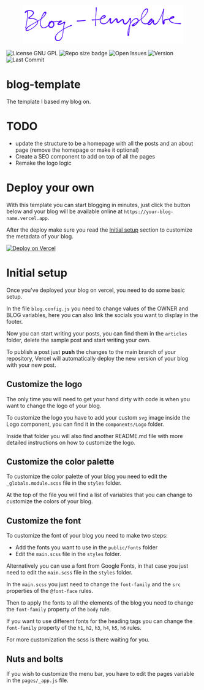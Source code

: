 <p align="center">  
  <a href="#" style="margin: 10px">
    <img width="auto" height="100px" src="logo.png" />
  </a>
</p>

![License GNU GPL](https://img.shields.io/github/license/andreaiaia/blog-template)
![Repo size badge](https://img.shields.io/github/repo-size/andreaiaia/blog-template)
![Open Issues](https://img.shields.io/github/issues/andreaiaia/blog-template)
![Version](https://img.shields.io/github/package-json/v/andreaiaia/blog-template)
![Last Commit](https://img.shields.io/github/last-commit/andreaiaia/blog-template)

# blog-template

The template I based my blog on.

# TODO

- update the structure to be a homepage with all the posts and an about page (remove the homepage or make it optional)
- Create a SEO component to add on top of all the pages
- Remake the logo logic

# Deploy your own

With this template you can start blogging in minutes, just click the button below and your blog will be available online at `https://your-blog-name.vercel.app`.

After the deploy make sure you read the [Initial setup](#initial-setup) section to customize the metadata of your blog.

[![Deploy on Vercel](https://vercel.com/button)](https://vercel.com/new/clone?s=https%3A%2F%2Fgithub.com%2Fandreaiaia%2Fblog-template&showOptionalTeamCreation=false)

# Initial setup

Once you've deployed your blog on vercel, you need to do some basic setup.

In the file `blog.config.js` you need to change values of the OWNER and BLOG variables, here you can also link the socials you want to display in the footer.

Now you can start writing your posts, you can find them in the `articles` folder, delete the sample post and start writing your own.

To publish a post just **push** the changes to the main branch of your repository, Vercel will automatically deploy the new version of your blog with your new post.

## Customize the logo

The only time you will need to get your hand dirty with code is when you want to change the logo of your blog.

To customize the logo you have to add your custom `svg` image inside the Logo component, you can find it in the `components/Logo` folder.

Inside that folder you will also find another README.md file with more detailed instructions on how to customize the logo.

## Customize the color palette

To customize the color palette of your blog you need to edit the `_globals.module.scss` file in the `styles` folder.

At the top of the file you will find a list of variables that you can change to customize the colors of your blog.

## Customize the font

To customize the font of your blog you need to make two steps:

- Add the fonts you want to use in the `public/fonts` folder
- Edit the `main.scss` file in the `styles` folder.

Alternatively you can use a font from Google Fonts, in that case you just need to edit the `main.scss` file in the `styles` folder.

In the `main.scss` you just need to change the `font-family` and the `src` properties of the `@font-face` rules.

Then to apply the fonts to all the elements of the blog you need to change the `font-family` property of the `body` rule.

If you want to use different fonts for the heading tags you can change the `font-family` property of the `h1`, `h2`, `h3`, `h4`, `h5`, `h6` rules.

For more customization the scss is there waiting for you.

## Nuts and bolts

If you wish to customize the menu bar, you have to edit the pages variable in the `pages/_app.js` file.
